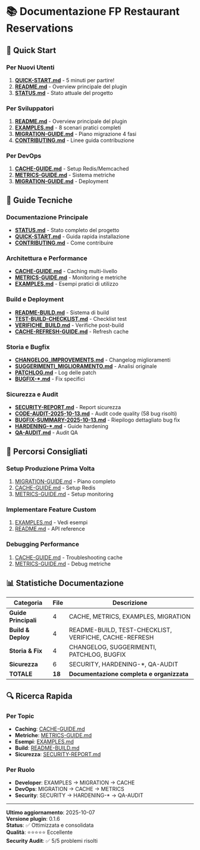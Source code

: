 # 📚 Documentazione FP Restaurant Reservations

## 🚀 Quick Start

### Per Nuovi Utenti
1. **[QUICK-START.md](../QUICK-START.md)** - 5 minuti per partire!
2. **[README.md](../README.md)** - Overview principale del plugin
3. **[STATUS.md](../STATUS.md)** - Stato attuale del progetto

### Per Sviluppatori
1. **[README.md](../README.md)** - Overview principale del plugin
2. **[EXAMPLES.md](EXAMPLES.md)** - 8 scenari pratici completi
3. **[MIGRATION-GUIDE.md](MIGRATION-GUIDE.md)** - Piano migrazione 4 fasi
4. **[CONTRIBUTING.md](../CONTRIBUTING.md)** - Linee guida contribuzione

### Per DevOps
1. **[CACHE-GUIDE.md](CACHE-GUIDE.md)** - Setup Redis/Memcached
2. **[METRICS-GUIDE.md](METRICS-GUIDE.md)** - Sistema metriche
3. **[MIGRATION-GUIDE.md](MIGRATION-GUIDE.md)** - Deployment

## 📖 Guide Tecniche

### Documentazione Principale
- **[STATUS.md](../STATUS.md)** - Stato completo del progetto
- **[QUICK-START.md](../QUICK-START.md)** - Guida rapida installazione
- **[CONTRIBUTING.md](../CONTRIBUTING.md)** - Come contribuire

### Architettura e Performance
- **[CACHE-GUIDE.md](CACHE-GUIDE.md)** - Caching multi-livello
- **[METRICS-GUIDE.md](METRICS-GUIDE.md)** - Monitoring e metriche
- **[EXAMPLES.md](EXAMPLES.md)** - Esempi pratici di utilizzo

### Build e Deployment
- **[README-BUILD.md](README-BUILD.md)** - Sistema di build
- **[TEST-BUILD-CHECKLIST.md](TEST-BUILD-CHECKLIST.md)** - Checklist test
- **[VERIFICHE_BUILD.md](VERIFICHE_BUILD.md)** - Verifiche post-build
- **[CACHE-REFRESH-GUIDE.md](CACHE-REFRESH-GUIDE.md)** - Refresh cache

### Storia e Bugfix
- **[CHANGELOG_IMPROVEMENTS.md](CHANGELOG_IMPROVEMENTS.md)** - Changelog miglioramenti
- **[SUGGERIMENTI_MIGLIORAMENTO.md](SUGGERIMENTI_MIGLIORAMENTO.md)** - Analisi originale
- **[PATCHLOG.md](PATCHLOG.md)** - Log delle patch
- **[BUGFIX-*.md](BUGFIX-*.md)** - Fix specifici

### Sicurezza e Audit
- **[SECURITY-REPORT.md](SECURITY-REPORT.md)** - Report sicurezza
- **[CODE-AUDIT-2025-10-13.md](CODE-AUDIT-2025-10-13.md)** - Audit code quality (58 bug risolti)
- **[BUGFIX-SUMMARY-2025-10-13.md](BUGFIX-SUMMARY-2025-10-13.md)** - Riepilogo dettagliato bug fix
- **[HARDENING-*.md](HARDENING-*.md)** - Guide hardening
- **[QA-AUDIT.md](QA-AUDIT.md)** - Audit QA

## 🎯 Percorsi Consigliati

### Setup Produzione Prima Volta
1. [MIGRATION-GUIDE.md](MIGRATION-GUIDE.md) - Piano completo
2. [CACHE-GUIDE.md](CACHE-GUIDE.md) - Setup Redis
3. [METRICS-GUIDE.md](METRICS-GUIDE.md) - Setup monitoring

### Implementare Feature Custom
1. [EXAMPLES.md](EXAMPLES.md) - Vedi esempi
2. [README.md](../README.md) - API reference

### Debugging Performance
1. [CACHE-GUIDE.md](CACHE-GUIDE.md) - Troubleshooting cache
2. [METRICS-GUIDE.md](METRICS-GUIDE.md) - Debug metriche

## 📊 Statistiche Documentazione

| Categoria | File | Descrizione |
|-----------|------|-------------|
| **Guide Principali** | 4 | CACHE, METRICS, EXAMPLES, MIGRATION |
| **Build & Deploy** | 4 | README-BUILD, TEST-CHECKLIST, VERIFICHE, CACHE-REFRESH |
| **Storia & Fix** | 4 | CHANGELOG, SUGGERIMENTI, PATCHLOG, BUGFIX |
| **Sicurezza** | 6 | SECURITY, HARDENING-*, QA-AUDIT |
| **TOTALE** | **18** | **Documentazione completa e organizzata** |

## 🔍 Ricerca Rapida

### Per Topic
- **Caching**: [CACHE-GUIDE.md](CACHE-GUIDE.md)
- **Metriche**: [METRICS-GUIDE.md](METRICS-GUIDE.md)
- **Esempi**: [EXAMPLES.md](EXAMPLES.md)
- **Build**: [README-BUILD.md](README-BUILD.md)
- **Sicurezza**: [SECURITY-REPORT.md](SECURITY-REPORT.md)

### Per Ruolo
- **Developer**: EXAMPLES → MIGRATION → CACHE
- **DevOps**: MIGRATION → CACHE → METRICS
- **Security**: SECURITY → HARDENING-* → QA-AUDIT

---

**Ultimo aggiornamento**: 2025-10-07  
**Versione plugin**: 0.1.6  
**Status**: ✅ Ottimizzata e consolidata  
**Qualità**: ⭐⭐⭐⭐⭐ Eccellente  
**Security Audit**: ✅ 5/5 problemi risolti
